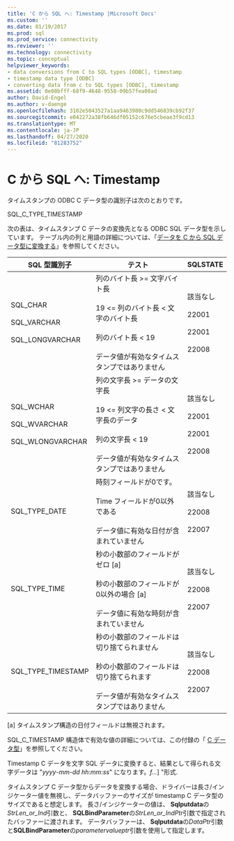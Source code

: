 ```yaml
---
title: 'C から SQL へ: Timestamp |Microsoft Docs'
ms.custom: ''
ms.date: 01/19/2017
ms.prod: sql
ms.prod_service: connectivity
ms.reviewer: ''
ms.technology: connectivity
ms.topic: conceptual
helpviewer_keywords:
- data conversions from C to SQL types [ODBC], timestamp
- timestamp data type [ODBC]
- converting data from c to SQL types [ODBC], timestamp
ms.assetid: 0e08bfff-68f9-4648-9558-09b57fea08ad
author: David-Engel
ms.author: v-daenge
ms.openlocfilehash: 3102e5043527a1aa9463980c9dd546839cb92f37
ms.sourcegitcommit: e042272a38fb646df05152c676e5cbeae3f9cd13
ms.translationtype: MT
ms.contentlocale: ja-JP
ms.lasthandoff: 04/27/2020
ms.locfileid: "81283752"
---
```

# <a name="c-to-sql-timestamp"></a>C から SQL へ: Timestamp
タイムスタンプの ODBC C データ型の識別子は次のとおりです。  
  
 SQL_C_TYPE_TIMESTAMP  
  
 次の表は、タイムスタンプ C データの変換先となる ODBC SQL データ型を示しています。 テーブル内の列と用語の詳細については、「[データを C から SQL データ型に変換する](../../../odbc/reference/appendixes/converting-data-from-c-to-sql-data-types.md)」を参照してください。  
  
|SQL 型識別子|テスト|SQLSTATE|  
|-------------------------|----------|--------------|  
|SQL_CHAR<br /><br /> SQL_VARCHAR<br /><br /> SQL_LONGVARCHAR|列のバイト長 >= 文字バイト長<br /><br /> 19 <= 列のバイト長 < 文字のバイト長<br /><br /> 列のバイト長 < 19<br /><br /> データ値が有効なタイムスタンプではありません|該当なし<br /><br /> 22001<br /><br /> 22001<br /><br /> 22008|  
|SQL_WCHAR<br /><br /> SQL_WVARCHAR<br /><br /> SQL_WLONGVARCHAR|列の文字長 >= データの文字長<br /><br /> 19 <= 列文字の長さ < 文字長のデータ<br /><br /> 列の文字長 < 19<br /><br /> データ値が有効なタイムスタンプではありません|該当なし<br /><br /> 22001<br /><br /> 22001<br /><br /> 22008|  
|SQL_TYPE_DATE|時刻フィールドが0です。<br /><br /> Time フィールドが0以外である<br /><br /> データ値に有効な日付が含まれていません|該当なし<br /><br /> 22008<br /><br /> 22007|  
|SQL_TYPE_TIME|秒の小数部のフィールドがゼロ [a]<br /><br /> 秒の小数部のフィールドが0以外の場合 [a]<br /><br /> データ値に有効な時刻が含まれていません|該当なし<br /><br /> 22008<br /><br /> 22007|  
|SQL_TYPE_TIMESTAMP|秒の小数部のフィールドは切り捨てられません<br /><br /> 秒の小数部のフィールドは切り捨てられます<br /><br /> データ値が有効なタイムスタンプではありません|該当なし<br /><br /> 22008<br /><br /> 22007|  
  
 [a] タイムスタンプ構造の日付フィールドは無視されます。  
  
 SQL_C_TIMESTAMP 構造体で有効な値の詳細については、この付録の「 [C データ型](../../../odbc/reference/appendixes/c-data-types.md)」を参照してください。  
  
 Timestamp C データを文字 SQL データに変換すると、結果として得られる文字データは "*yyyy*-*mm*-*dd* *hh*:*mm*:*ss*" になります。*f...*] "形式.  
  
 タイムスタンプ C データ型からデータを変換する場合、ドライバーは長さ/インジケーター値を無視し、データバッファーのサイズが timestamp C データ型のサイズであると想定します。 長さ/インジケーターの値は、 **Sqlputdata**の*StrLen_or_Ind*引数と、 **SQLBindParameter**の*StrLen_or_IndPtr*引数で指定されたバッファーに渡されます。 データバッファーは、 **Sqlputdata**の*DataPtr*引数と**SQLBindParameter**の*parametervalueptr*引数を使用して指定します。
